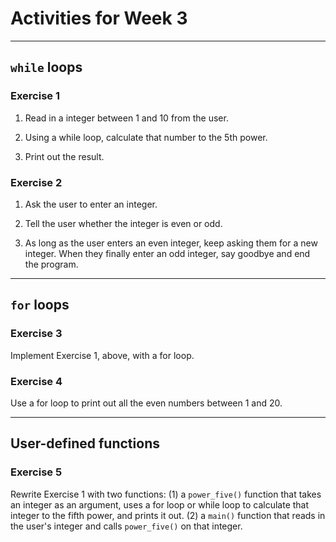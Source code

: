 # Activities for Week 3

---

## `while` loops

### Exercise 1

1. Read in a integer between 1 and 10 from the user. 

2. Using a while loop, calculate that number to the 5th power.

3. Print out the result.

### Exercise 2

1. Ask the user to enter an integer.

2. Tell the user whether the integer is even or odd.

3. As long as the user enters an even integer, keep asking them for a new integer.
When they finally enter an odd integer, say goodbye and end the program.

---

## `for` loops

### Exercise 3
Implement Exercise 1, above, with a for loop.

### Exercise 4
Use a for loop to print out all the even numbers between 1 and 20.

---

## User-defined functions

### Exercise 5
Rewrite Exercise 1 with two functions: (1) a `power_five()` function that takes an integer as an argument, uses a for loop or while loop to calculate that integer to the fifth power, and prints it out. (2) a `main()` function that reads in the user's integer and calls `power_five()` on that integer.
